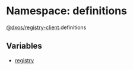 # Namespace: definitions

[@dxos/registry-client](dxos_registry_client.md).definitions

## Variables

- [registry](../variables/dxos_registry_client.definitions.registry.md)
